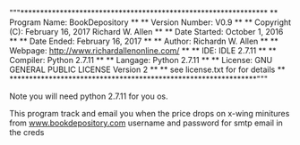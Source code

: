 """***************************************************************
**  Program Name:   BookDepository				**
**  Version Number: V0.9                                        **
**  Copyright (C):  February 16, 2017 Richard W. Allen          **
**  Date Started:   October 1, 2016                             **
**  Date Ended:     February 16, 2017                           **
**  Author:         Richardn W. Allen                           **
**  Webpage:        http://www.richardallenonline.com/          **
**  IDE:            IDLE 2.7.11                                 **
**  Compiler:       Python 2.7.11                               **
**  Langage:        Python 2.7.11				**
**  License:	    GNU GENERAL PUBLIC LICENSE Version 2	**
**		    see license.txt for for details	        **
***************************************************************"""

Note you will need python 2.7.11 for you os.

This program track and email you when the price drops on x-wing minitures from www.bookdepository.com username and password for smtp email in the creds
  